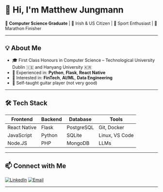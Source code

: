 # 👋 Hi, I'm Matthew Jungmann

🚀 **Computer Science Graduate** | 📍 Irish & US Citizen | 🏉 Sport Enthusiast | 🏃 Marathon Finisher

---

## 💡 About Me
- 🎓 First Class Honours in Computer Science – Technological University Dublin :ireland: and Hanyang University :kr:
- 🧠 Experienced in: **Python**, **Flask**, **React Native**
- 💼 Interested in: **FinTech**, **AI/ML**, **Data Engineering**
- 🎸 Self-taught guitar player (not very good)

---

## 🛠 Tech Stack
| Frontend | Backend | Database | Tools |
|----------|---------|----------|-------|
| React Native | Flask | PostgreSQL | Git, Docker |
| JavaScript | Python | SQLite | Linux, VS Code |
|  Node.JS  |   PHP    |  MongoDB  |  LLMs |

---

## 📫 Connect with Me
[![LinkedIn](https://img.shields.io/badge/LinkedIn-blue?logo=linkedin)](https://www.linkedin.com/in/matthew-jungmann)
[![Email](https://img.shields.io/badge/Email-%F0%9F%93%A7-lightgrey)](mailto:wmjungmann@gmail.com)

---
